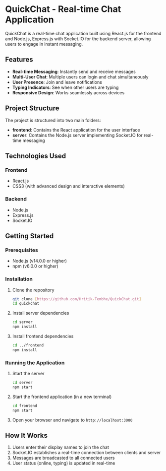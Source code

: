 # QuickChat - Real-time Chat Application

QuickChat is a real-time chat application built using React.js for the frontend and Node.js, Express.js with Socket.IO for the backend server, allowing users to engage in instant messaging.

## Features

- **Real-time Messaging**: Instantly send and receive messages
- **Multi-User Chat**: Multiple users can login and chat simultaneously
- **User Presence**: Join and leave notifications
- **Typing Indicators**: See when other users are typing
- **Responsive Design**: Works seamlessly across devices

## Project Structure

The project is structured into two main folders:

- **frontend**: Contains the React application for the user interface
- **server**: Contains the Node.js server implementing Socket.IO for real-time messaging

## Technologies Used

### Frontend
- React.js
- CSS3 (with advanced design and interactive elements)

### Backend
- Node.js
- Express.js
- Socket.IO

## Getting Started

### Prerequisites

- Node.js (v14.0.0 or higher)
- npm (v6.0.0 or higher)

### Installation

1. Clone the repository
   ```bash
   git clone [https://github.com/Hritik-Tembhe/QuickChat.git]
   cd quickchat
   ```

2. Install server dependencies
   ```bash
   cd server
   npm install
   ```

3. Install frontend dependencies
   ```bash
   cd ../frontend
   npm install
   ```

### Running the Application

1. Start the server
   ```bash
   cd server
   npm start
   ```

2. Start the frontend application (in a new terminal)
   ```bash
   cd frontend
   npm start
   ```

3. Open your browser and navigate to `http://localhost:3000`

## How It Works

1. Users enter their display names to join the chat
2. Socket.IO establishes a real-time connection between clients and server
3. Messages are broadcasted to all connected users
4. User status (online, typing) is updated in real-time
